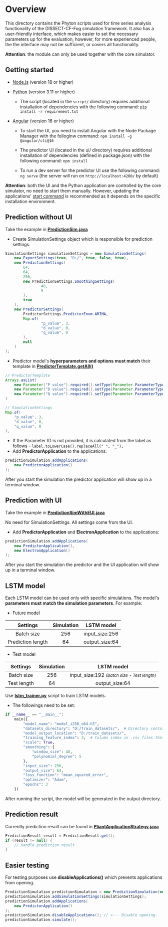 # Overview

This directory contains the Phyton scripts used for time series analysis functionality of the DISSECT-CF-Fog simulation framework. It also has a user-friendly interface, which makes easier to set the necessary parameters up for the evaluation,  however, for more experienced people, the the interface may not be sufficient, or covers all functionality.

**Attention**: the module can only be used together with the core simulator. 

## Getting started

* [Node.js] (version 18 or higher)

* [Python] (version 3.11 or higher)

    * The script (located in the `script/` directory) requires additional installation of dependencies with the following command: `pip install -r requirement.txt`

* [Angular] (version 16 or higher) 

    * To start the UI, you need to install Angular with the Node Package Manager with the folloginw command: `npm install -g @angular/cli@16`

    * The predictor UI (located in the ui/ directory) requires additional installation of dependencies (defined in package.json) with the following command: `npm install`

    * To run a dev server for the predictor UI use the following command: `ng serve` (the server will run on `http://localhost:4200/` by default)

**Attention**: both the UI and the Python application are controlled by the core simulator, no need to start them manually. However, updating the applications' [start command] is recommended as it depends on the specific installation environment.

[Node.js]: https://nodejs.org/en/download/
[Python]: https://www.python.org/downloads/
[Angular]: https://angular.dev/
[start command]: https://github.com/sed-inf-u-szeged/DISSECT-CF-Fog/tree/master/simulator/src/main/java/hu/u_szeged/inf/fog/simulator/prediction/communication/applications

## Prediction without UI
Take the example in <b>[PredictionSim.java](https://github.com/andrasmarkus/dissect-cf/blob/prediction/src/main/java/hu/u_szeged/inf/fog/simulator/demo/PredictionSim.java)</b>

* Create SimulationSettings object which is responsible for prediction settings.

```java
SimulationSettings simulationSettings = new SimulationSettings(
    new ExportSettings(true, "D:/", true, false, true),
    new PredictionSettings(
        64,
        64,
        256,
        new PredictionSettings.SmoothingSettings(
                48,
                5
        ),
        true
    ),
    new PredictorSettings(
        PredictorSettings.PredictorEnum.ARIMA,
        Map.of(
                "p_value", 3,
                "d_value", 0,
                "q_value", 0
        ),
        null
    )
);
```
* Predictor model's <b>hyperparameters and options</b> <b>must match</b> their template in <b>[PredictorTemplate.getAll()](https://github.com/andrasmarkus/dissect-cf/blob/prediction/src/main/java/hu/u_szeged/inf/fog/simulator/prediction/settings/predictor/PredictorTemplate.java)</b>
```java
// PredictorTemplate
Arrays.asList(
    new Parameter("P value").required().setType(Parameter.ParameterType.TEXT).setDefaultValue("3"),
    new Parameter("D value").required().setType(Parameter.ParameterType.TEXT).setDefaultValue("0"),
    new Parameter("Q value").required().setType(Parameter.ParameterType.TEXT).setDefaultValue("0")
)
```

```java
// SimulationSettings
Map.of(
    "p_value", 3,
    "d_value", 0,
    "q_value", 0
),
```
* If the Parameter ID is not provided, it is calculated from the label as follows - ```label.toLowerCase().replaceAll(" ", "_");```
* Add <b>PredictorApplication</b> to the applications:
```java
predictionSimulation.addApplications(
    new PredictorApplication()
);
```

After you start the simulation the predictor application will show up in a terminal window.

## Prediction with UI
Take the example in <b>[PredictionSimWithEUI.java](https://github.com/andrasmarkus/dissect-cf/blob/prediction/src/main/java/hu/u_szeged/inf/fog/simulator/demo/PredictionSimWithEUI.java)</b>

No need for SimulationSettings. All settings come from the UI.

* Add <b>PredictorApplication</b> and <b>ElectronApplication</b> to the applications:
```java
predictionSimulation.addApplications(
    new PredictorApplication(),
    new ElectronApplication()
);
```

After you start the simulation the predictor and the UI application will show up in a terminal window.

## LSTM model
Each LSTM model can be used only with specific simulations. The model's <b>parameters must match the simulation parameters</b>. 
For example: 
* Future model

| Settings | Simulation | LSTM model |
|:----------:|:----------:|:----------:|
| Batch size | 256 | input_size:256 |
| Prediction length | 64 | output_size:64 |

* Test model

| Settings | Simulation | LSTM model |
|:----------:|:----------:|:----------:|
| Batch size | 256 | input_size:192 <small><i>(Batch size - Test length)</i></small> |
| Test length | 64 | output_size:64 |

Use <b>[lstm_trainer.py](https://github.com/andrasmarkus/dissect-cf/blob/prediction/src/main/resources/prediction/scripts/predictor_models/lstm_trainer.py)</b> script to train LSTM models.

* The followings need to be set:

```python
if __name__ == "__main__":
    main({
        "model_name": "model_i256_o64.h5",
        "datasets_directory": "D:/train_datasets/",  # Directory containing *.csv files.
        "model_output_location": "D:/train_datasets/",
        "training_feature_index": 3,  # Column index in .csv files that trainer uses for training.
        "scale": True,
        "smoothing": {
            "window_size": 48,
            "polynomial_degree": 5
        },
        "input_size": 256,
        "output_size": 64,
        "loss_function": "mean_squared_error",
        "optimizer": "Adam",
        "epochs": 3
    })
```

After running the script, the model will be generated in the output  directory.

## Prediction result
Currently prediction result can be found in <b>[PliantApplicationStrategy.java](https://github.com/andrasmarkus/dissect-cf/blob/prediction/src/main/java/hu/u_szeged/inf/fog/simulator/application/strategy/PliantApplicationStrategy.java)</b>

```java
PredictionResult result = PredictionResult.get();
if (result != null) {
    // Handle prediction result
}
```

## Easier testing
For testing purposes use <b>disableApplications()</b> which prevents applications from opening. 

```java
PredictionSimulation predictionSimulation = new PredictionSimulation(new PredictionSim());
predictionSimulation.addSimulationSettings(simulationSettings);
predictionSimulation.addApplications(
    new PredictorApplication()
);
predictionSimulation.disableApplications(); // <--- Disable opening.
predictionSimulation.simulate();
```